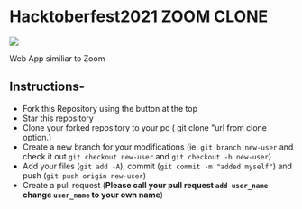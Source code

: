 # Hacktoberfest2021 ZOOM CLONE 
<img src="static/hacktoberfest.png" align-items=center />

Web App similiar to Zoom


## Instructions-

- Fork this Repository using the button at the top
- Star this repository
- Clone your forked repository to your pc ( git clone "url from clone option.)
- Create a new branch for your modifications (ie. `git branch new-user` and check it out `git checkout new-user` and `git checkout -b new-user`)
- Add your files (`git add -A`), commit (`git commit -m "added myself"`) and push (`git push origin new-user`)
- Create a pull request (**Please call your pull request `add user_name` change `user_name` to your own name**)

